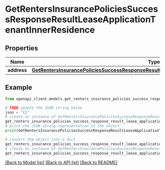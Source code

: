 # GetRentersInsurancePoliciesSuccessResponseResultLeaseApplicationTenantInnerResidence


## Properties

Name | Type | Description | Notes
------------ | ------------- | ------------- | -------------
**address** | [**GetRentersInsurancePoliciesSuccessResponseResultLeaseApplicationTenantInnerResidenceAddress**](GetRentersInsurancePoliciesSuccessResponseResultLeaseApplicationTenantInnerResidenceAddress.md) |  | 

## Example

```python
from openapi_client.models.get_renters_insurance_policies_success_response_result_lease_application_tenant_inner_residence import GetRentersInsurancePoliciesSuccessResponseResultLeaseApplicationTenantInnerResidence

# TODO update the JSON string below
json = "{}"
# create an instance of GetRentersInsurancePoliciesSuccessResponseResultLeaseApplicationTenantInnerResidence from a JSON string
get_renters_insurance_policies_success_response_result_lease_application_tenant_inner_residence_instance = GetRentersInsurancePoliciesSuccessResponseResultLeaseApplicationTenantInnerResidence.from_json(json)
# print the JSON string representation of the object
print(GetRentersInsurancePoliciesSuccessResponseResultLeaseApplicationTenantInnerResidence.to_json())

# convert the object into a dict
get_renters_insurance_policies_success_response_result_lease_application_tenant_inner_residence_dict = get_renters_insurance_policies_success_response_result_lease_application_tenant_inner_residence_instance.to_dict()
# create an instance of GetRentersInsurancePoliciesSuccessResponseResultLeaseApplicationTenantInnerResidence from a dict
get_renters_insurance_policies_success_response_result_lease_application_tenant_inner_residence_from_dict = GetRentersInsurancePoliciesSuccessResponseResultLeaseApplicationTenantInnerResidence.from_dict(get_renters_insurance_policies_success_response_result_lease_application_tenant_inner_residence_dict)
```
[[Back to Model list]](../README.md#documentation-for-models) [[Back to API list]](../README.md#documentation-for-api-endpoints) [[Back to README]](../README.md)


